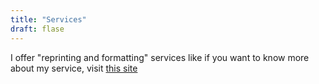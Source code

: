 ```yaml
---
title: "Services"
draft: flase
---
```



I offer "reprinting and formatting" services like if you want to know more about my service, visit [this site](https://services.iamb4uc.xyz)
